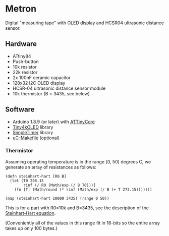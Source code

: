 # Metron

Digital "measuring tape" with OLED display and HCSR04 ultrasonic 
distance sensor.

## Hardware

- ATtiny84
- Push-button
- 10k resistor
- 22k resistor
- 2x 100nF ceramic capacitor
- 128x32 I2C OLED display
- HCSR-04 ultrasonic distance sensor module
- 10k thermistor (B = 3435, see below)

## Software

- Arduino 1.8.9 (or later) with [ATTinyCore](https://github.com/SpenceKonde/ATTinyCore)
- [Tiny4kOLED](https://github.com/datacute/Tiny4kOLED) library
- [SimpleTimer](https://github.com/schinken/SimpleTimer) library
- [uC-Makefile](https://github.com/jscrane/uC-Makefile) (optional)

### Thermistor

Assuming operating temperature is in the range [0, 50) degrees C, we generate an array of
resistances as follows:

```
(defn steinhart-hart [R0 B]
  (let [T0 298.15
        rinf (/ R0 (Math/exp (/ B T0)))]
    (fn [T] (Math/round (* rinf (Math/exp (/ B (+ T 273.15)))))))

(map (steinhart-hart 10000 3435) (range 0 50))
```

This is for a part with R0=10k and B=3435, see the description of the 
[Steinhart-Hart equation](https://en.wikipedia.org/wiki/Thermistor#Steinhart%E2%80%93Hart_equation).

(Conveniently all of the values in this range fit in 16-bits so the entire array takes up
only 100 bytes.)
